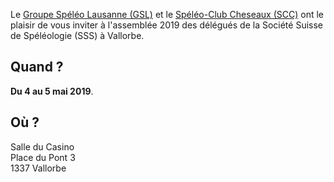 Le [Groupe Spéléo Lausanne (GSL)](http://www.speleo-lausanne.ch) et le [Spéléo-Club Cheseaux (SCC)](http://www.speleo-cheseaux.ch)
ont le plaisir de vous inviter à l'assemblée 2019 des délégués de la Société Suisse de Spéléologie (SSS)
à Vallorbe.

## Quand ?

**Du 4 au 5 mai 2019**.

## Où ?

Salle du Casino</br>
Place du Pont 3</br>
1337 Vallorbe</br>
